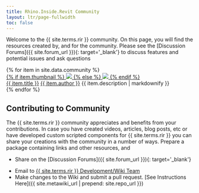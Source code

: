 ```yaml
---
title: Rhino.Inside.Revit Community
layout: ltr/page-fullwidth
toc: false
---
```


Welcome to the {{ site.terms.rir }} community. On this page, you will find the resources created by, and for the community. Please see the [Discussion Forums]({{ site.forum_url }}){: target='_blank'} to discuss features and potential issues and ask questions

<div class="gallery-large-grid">
{% for item in site.data.community %}
<div class="gallery-item">
<a href="{{ item.url }}" target="blank">
    <div class="gallery-thumbnail">
    {% if item.thumbnail %}
        <img src="{{ item.thumbnail}}" />
    {% else %}
        <img src="{{ site.baseurl }}/assets/img/image-placeholder.jpg" />
    {% endif %}
    </div>
</a>
<div class="gallery-info">
    <!-- {% if item.type == 'video' %}
        <img width="28" height="28" src="{{ site.baseurl }}/assets/img/youtube.svg" />
    {% else %}
        <img width="28" height="28" src="{{ site.baseurl }}/assets/img/chat.svg" />
    {% endif %} -->
    <a class="title" href="{{ item.url }}" target="blank">{{ item.title }}</a>
    <a class="author" href="{{ item.authorUrl }}">{{ item.author }}</a>
    {{ item.description | markdownify }}
</div>
</div>
{% endfor %}
</div>

## Contributing to Community

The {{ site.terms.rir }} community appreciates and benefits from your contributions. In case you have created videos, articles, blog posts, etc or have developed custom scripted components for {{ site.terms.rir }} you can share your creations with the community in a number of ways. Prepare a package containing links and other resources, and

- Share on the [Discussion Forums]({{ site.forum_url }}){: target='_blank'}
<!-- Email link here is obfuscated. See Wiki docs for guidelines -->
- Email to <a href="#" data-dump="bWFpbHRvOnJoaW5vLmluc2lkZS5yZXZpdEBtY25lZWwuY29tP3N1YmplY3Q9Q29tbXVuaXR5IFN1Ym1pc3Npb24=" onfocus="this.href = atob(this.dataset.dump)">{{ site.terms.rir }} Development/Wiki Team</a>
- Make changes to the Wiki and submit a pull request. [See Instructions Here]({{ site.metawiki_url | prepend: site.repo_url }})

